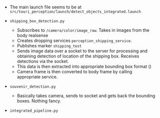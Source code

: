 

- The main launch file seems to be at `src/touri_perception/launch/detect_objects_integrated.launch`

- `shipping_box_detection.py`
    - Subscribes to `/camera/color/image_raw`. Takes in images from the body realsense
    - Creates dropping services `perception_shipping_service`.
    - Publishes marker `shipping_test`
    - Sends image data over a socket to the server for processing and obtaining detection of location of the shipping box. Receives detections via the socket.
    - This data is then extracted into appropriate bounding box format ()
    - Camera frame is then converted to body frame by calling appropriate service.

- `souvenir_detection.py`
    - Basically takes camera, sends to socket and gets back the bounding boxes. Nothing fancy.
- `integrated_pipeline.py`

